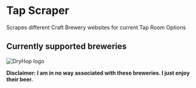 # Tap Scraper

Scrapes different Craft Brewery websites for current Tap Room Options

## Currently supported breweries

![DryHop logo](http://www.dryhopchicago.com/wp-content/themes/dryhop/images/dryhop-logo.png)

**Disclaimer: I am in no way associated with these breweries. I just enjoy their beer.**
